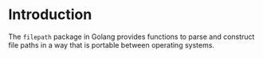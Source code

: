 # Introduction

The `filepath` package in Golang provides functions to parse and construct file paths in a way that is portable between operating systems.
